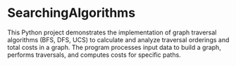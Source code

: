 # SearchingAlgorithms
This Python project demonstrates the implementation of graph traversal algorithms (BFS, DFS, UCS) to calculate and analyze traversal orderings and total costs in a graph. The program processes input data to build a graph, performs traversals, and computes costs for specific paths.
